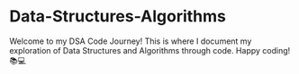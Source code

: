 # Data-Structures-Algorithms

Welcome to my DSA Code Journey! This is where I document my exploration of Data Structures and Algorithms through code. Happy coding! 📚💻
